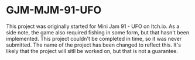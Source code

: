 # GJM-MJM-91-UFO
This project was originally started for Mini Jam 91 - UFO on Itch.io.
As a side note, the game also required fishing in some form, but that hasn't been implemented.
This project couldn't be completed in time, so it was never submitted.
The name of the project has been changed to reflect this.
It's likely that the project will sitll be worked on, but that is not a guarantee.
